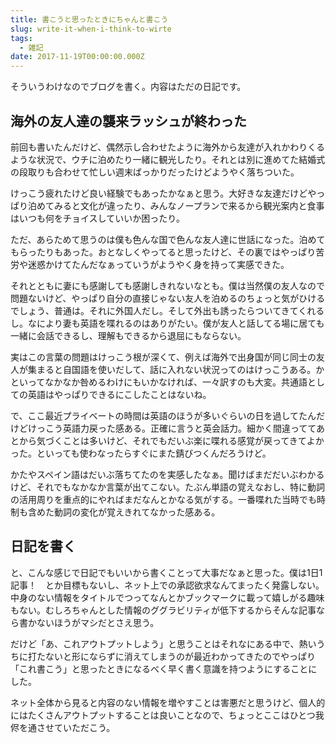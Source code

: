 ```yaml
---
title: 書こうと思ったときにちゃんと書こう
slug: write-it-when-i-think-to-wirte
tags:
  - 雑記
date: 2017-11-19T00:00:00.000Z
---
```

そういうわけなのでブログを書く。内容はただの日記です。

## 海外の友人達の襲来ラッシュが終わった
前回も書いたんだけど、偶然示し合わせたように海外から友達が入れかわりくるような状況で、ウチに泊めたり一緒に観光したり。それとは別に進めてた結婚式の段取りも合わせて忙しい週末ばっかりだったけどようやく落ちついた。

けっこう疲れたけど良い経験でもあったかなぁと思う。大好きな友達だけどやっぱり泊めてみると文化が違ったり、みんなノープランで来るから観光案内と食事はいつも何をチョイスしていいか困ったり。

ただ、あらためて思うのは僕も色んな国で色んな友人達に世話になった。泊めてもらったりもあった。おとなしくやってると思ったけど、その裏ではやっぱり苦労や迷惑かけてたんだなぁっていうがようやく身を持って実感できた。

それとともに妻にも感謝しても感謝しきれないなとも。僕は当然僕の友人なので問題ないけど、やっぱり自分の直接じゃない友人を泊めるのちょっと気がひけるでしょう、普通は。それに外国人だし。そして外出も誘ったらついてきてくれるし。なにより妻も英語を喋れるのはありがたい。僕が友人と話してる場に居ても一緒に会話できるし、理解もできるから退屈にもならない。

実はこの言葉の問題はけっこう根が深くて、例えば海外で出身国が同じ同士の友人が集まると自国語を使いだして、話に入れない状況ってのはけっこうある。かといってなかなか咎めるわけにもいかなければ、一々訳すのも大変。共通語としての英語はやっぱりできるにこしたことはないね。

で、ここ最近プライベートの時間は英語のほうが多いぐらいの日を過してたんだけどけっこう英語力戻った感ある。正確に言うと英会話力。細かく間違っててあとから気づくことは多いけど、それでもだいぶ楽に喋れる感覚が戻ってきてよかった。といっても使わなったらすぐにまた錆びつくんだろうけど。

かたやスペイン語はだいぶ落ちてたのを実感したなぁ。聞けばまだだいぶわかるけど、それでもなかなか言葉が出てこない。たぶん単語の覚えなおし、特に動詞の活用周りを重点的にやればまだなんとかなる気がする。一番喋れた当時でも時制も含めた動詞の変化が覚えきれてなかった感ある。

## 日記を書く
と、こんな感じで日記でもいいから書くことって大事だなぁと思った。僕は1日1記事！　とか目標もないし、ネット上での承認欲求なんてまったく発露しない。中身のない情報をタイトルでつってなんとかブックマークに載って嬉しがる趣味もない。むしろちゃんとした情報のググラビリティが低下するからそんな記事なら書かないほうがマシだとさえ思う。

だけど「あ、これアウトプットしよう」と思うことはそれなにある中で、熱いうちに打たないと形にならずに消えてしまうのが最近わかってきたのでやっぱり「これ書こう」と思ったときになるべく早く書く意識を持つようにすることにした。

ネット全体から見ると内容のない情報を増やすことは害悪だと思うけど、個人的にはたくさんアウトプットすることは良いことなので、ちょっとここはひとつ我侭を通させていただこう。
